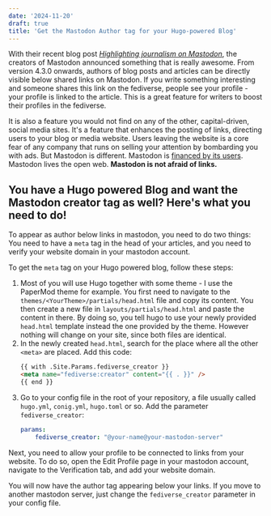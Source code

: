 ```yaml
---
date: '2024-11-20'
draft: true
title: 'Get the Mastodon Author tag for your Hugo-powered Blog'
---
```

With their recent blog post *[Highlighting journalism on Mastodon](https://blog.joinmastodon.org/2024/07/highlighting-journalism-on-mastodon/)*, the creators of Mastodon announced something that is really awesome. From version 4.3.0 onwards, authors of blog posts and articles can be directly visible below shared links on Mastodon. If you write something interesting and someone shares this link on the fediverse, people see your profile - your profile is linked to the article. This is a great feature for writers to boost their profiles in the fediverse.

It is also a feature you would not find on any of the other, capital-driven, social media sites. It's a feature that enhances the posting of links, directing users to your blog or media website. Users leaving the website is a core fear of any company that runs on selling your attention by bombarding you with ads. But Mastodon is different. Mastodon is [financed by its users](https://opencollective.com/mastodon). Mastodon lives the open web. **Mastodon is not afraid of links.**

## You have a Hugo powered Blog and want the Mastodon creator tag as well? Here's what you need to do!
To appear as author below links in mastodon, you need to do two things: You need to have a `meta` tag in the head of your articles, and you need to verify your website domain in your mastodon account.

To get the `meta` tag on your Hugo powered blog, follow these steps:
1. Most of you will use Hugo together with some theme - I use the PaperMod theme for example. You first need to navigate to the `themes/<YourTheme>/partials/head.html` file and copy its content. You then create a new file in `layouts/partials/head.html` and paste the content in there. By doing so, you tell hugo to use your newly provided `head.html` template instead the one provided by the theme. However nothing will change on your site, since both files are identical.
1. In the newly created `head.html`, search for the place where all the other `<meta>` are placed. Add this code:
    ```html
    {{ with .Site.Params.fediverse_creator }}
    <meta name="fediverse:creator" content="{{ . }}" />
    {{ end }}
    ```
1. Go to your config file in the root of your repository, a file usually called `hugo.yml`, `conig.yml`, `hugo.toml` or so. Add the parameter `fediverse_creator`:
    ```yml
    params:
        fediverse_creator: "@your-name@your-mastodon-server" 
    ```

Next, you need to allow your profile to be connected to links from your website. To do so, open the Edit Profile page in your mastodon account, navigate to the Verification tab, and add your website domain.

You will now have the author tag appearing below your links. If you move to another mastodon server, just change the `fediverse_creator` parameter in your config file.